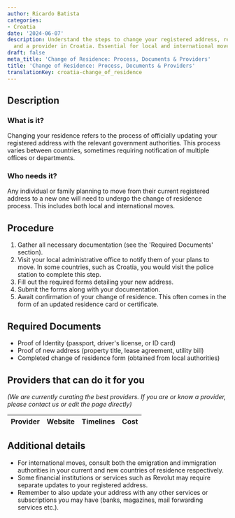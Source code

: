 ```yaml
---
author: Ricardo Batista
categories:
- Croatia
date: '2024-06-07'
description: Understand the steps to change your registered address, required documents,
  and a provider in Croatia. Essential for local and international moves worldwide.
draft: false
meta_title: 'Change of Residence: Process, Documents & Providers'
title: 'Change of Residence: Process, Documents & Providers'
translationKey: croatia-change_of_residence
---
```




## Description
### What is it?
Changing your residence refers to the process of officially updating your registered address with the relevant government authorities. This process varies between countries, sometimes requiring notification of multiple offices or departments.

### Who needs it?
Any individual or family planning to move from their current registered address to a new one will need to undergo the change of residence process. This includes both local and international moves.

## Procedure

1. Gather all necessary documentation (see the 'Required Documents' section).
2. Visit your local administrative office to notify them of your plans to move. In some countries, such as Croatia, you would visit the police station to complete this step. 
3. Fill out the required forms detailing your new address.
4. Submit the forms along with your documentation.
5. Await confirmation of your change of residence. This often comes in the form of an updated residence card or certificate.

## Required Documents

- Proof of Identity (passport, driver's license, or ID card)
- Proof of new address (property title, lease agreement, utility bill)
- Completed change of residence form (obtained from local authorities)

## Providers that can do it for you

_(We are currently curating the best providers. If you are or know a provider, please contact us or edit the page directly)_

| Provider        |     Website     |     Timelines    |       Cost      |
| --------------- | --------------- |  :-------------: | :-------------: |

## Additional details

- For international moves, consult both the emigration and immigration authorities in your current and new countries of residence respectively.
- Some financial institutions or services such as Revolut may require separate updates to your registered address.
- Remember to also update your address with any other services or subscriptions you may have (banks, magazines, mail forwarding services etc.).